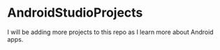 # AndroidStudioProjects
I will be adding more projects to this repo as I learn more about Android apps.
